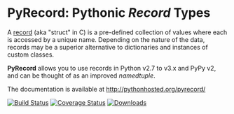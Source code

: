 # PyRecord: Pythonic *Record* Types

A [record][4] (aka "struct" in C) is a pre-defined collection of values where
each is accessed by a unique name. Depending on the nature of the data, records
may be a superior alternative to dictionaries and instances of custom classes.

**PyRecord** allows you to use records in Python v2.7 to v3.x and PyPy v2,
and can be thought of as an improved *namedtuple*.

The documentation is available at http://pythonhosted.org/pyrecord/

[![Build Status](https://travis-ci.org/gnarea/pyrecord.png?branch=master)][1]
[![Coverage Status](https://coveralls.io/repos/gnarea/pyrecord/badge.png)][2]
[![Downloads](https://pypip.in/d/pyrecord/badge.png)][3]

[1]: https://travis-ci.org/gnarea/pyrecord
[2]: https://coveralls.io/r/gnarea/pyrecord
[3]: https://pypi.python.org/pypi/pyrecord/
[4]: http://en.wikipedia.org/wiki/Record_(computer_science)
